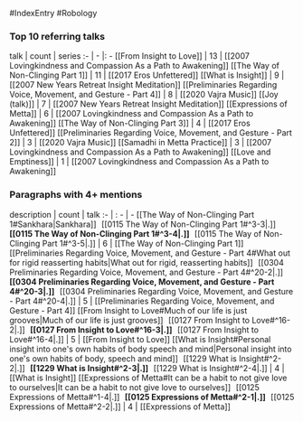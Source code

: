 #IndexEntry #Robology

### Top 10 referring talks
talk | count | series
:- | - |: -
[[From Insight to Love]] | 13 | [[2007 Lovingkindness and Compassion As a Path to Awakening]]
[[The Way of Non-Clinging Part 1]] | 11 | [[2017 Eros Unfettered]]
[[What is Insight]] | 9 | [[2007 New Years Retreat Insight Meditation]]
[[Preliminaries Regarding Voice, Movement, and Gesture - Part 4]] | 8 | [[2020 Vajra Music]]
[[Joy (talk)]] | 7 | [[2007 New Years Retreat Insight Meditation]]
[[Expressions of Metta]] | 6 | [[2007 Lovingkindness and Compassion As a Path to Awakening]]
[[The Way of Non-Clinging Part 3]] | 4 | [[2017 Eros Unfettered]]
[[Preliminaries Regarding Voice, Movement, and Gesture - Part 2]] | 3 | [[2020 Vajra Music]]
[[Samadhi in Metta Practice]] | 3 | [[2007 Lovingkindness and Compassion As a Path to Awakening]]
[[Love and Emptiness]] | 1 | [[2007 Lovingkindness and Compassion As a Path to Awakening]]

### Paragraphs with 4+ mentions
description | count | talk
:- | : - | -
[[The Way of Non-Clinging Part 1#Sankhara\|Sankhara]] &nbsp;&nbsp;[[0115 The Way of Non-Clinging Part 1#^3-3\|.]] &nbsp; **[[0115 The Way of Non-Clinging Part 1#^3-4\|.]]** &nbsp; [[0115 The Way of Non-Clinging Part 1#^3-5\|.]] | 6 | [[The Way of Non-Clinging Part 1]]
[[Preliminaries Regarding Voice, Movement, and Gesture - Part 4#What out for rigid reasserting habits\|What out for rigid, reasserting habits]] &nbsp;&nbsp;[[0304 Preliminaries Regarding Voice, Movement, and Gesture - Part 4#^20-2\|.]] &nbsp; **[[0304 Preliminaries Regarding Voice, Movement, and Gesture - Part 4#^20-3\|.]]** &nbsp; [[0304 Preliminaries Regarding Voice, Movement, and Gesture - Part 4#^20-4\|.]] | 5 | [[Preliminaries Regarding Voice, Movement, and Gesture - Part 4]]
[[From Insight to Love#Much of our life is just grooves\|Much of our life is just grooves]] &nbsp;&nbsp;[[0127 From Insight to Love#^16-2\|.]] &nbsp; **[[0127 From Insight to Love#^16-3\|.]]** &nbsp; [[0127 From Insight to Love#^16-4\|.]] | 5 | [[From Insight to Love]]
[[What is Insight#Personal insight into one's own habits of body speech and mind\|Personal insight into one's own habits of body, speech and mind]] &nbsp;&nbsp;[[1229 What is Insight#^2-2\|.]] &nbsp; **[[1229 What is Insight#^2-3\|.]]** &nbsp; [[1229 What is Insight#^2-4\|.]] | 4 | [[What is Insight]]
[[Expressions of Metta#It can be a habit to not give love to ourselves\|It can be a habit to not give love to ourselves]] &nbsp;&nbsp;[[0125 Expressions of Metta#^1-4\|.]] &nbsp; **[[0125 Expressions of Metta#^2-1\|.]]** &nbsp; [[0125 Expressions of Metta#^2-2\|.]] | 4 | [[Expressions of Metta]]

